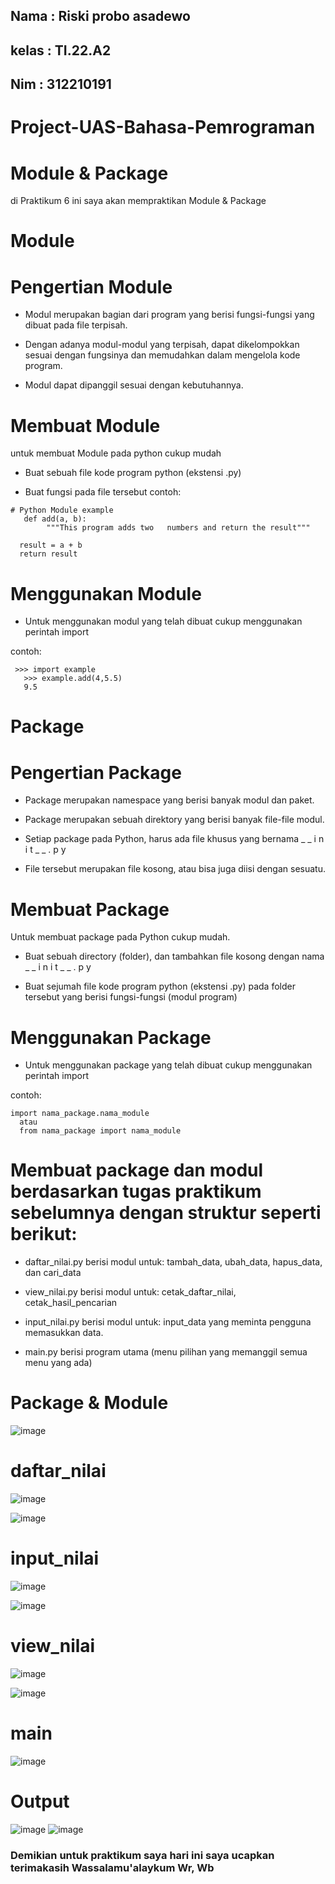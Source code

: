 ## Nama     : Riski probo asadewo
## kelas    : TI.22.A2
## Nim      : 312210191
# Project-UAS-Bahasa-Pemrograman
# Module & Package
di Praktikum 6 ini saya akan mempraktikan Module & Package
# Module
# Pengertian Module
- Modul merupakan bagian dari program yang berisi fungsi-fungsi yang dibuat pada file terpisah.

- Dengan adanya modul-modul yang terpisah, dapat dikelompokkan sesuai dengan fungsinya dan memudahkan dalam mengelola kode program.

- Modul dapat dipanggil sesuai dengan kebutuhannya.
# Membuat Module
untuk membuat Module pada python cukup mudah
- Buat sebuah file kode program python (ekstensi .py)

- Buat fungsi pada file tersebut
contoh:
```
# Python Module example 
   def add(a, b):
        """This program adds two   numbers and return the result"""
  
  result = a + b   
  return result
  ```
  # Menggunakan Module
- Untuk menggunakan modul yang telah dibuat cukup menggunakan perintah import

contoh:
```
 >>> import example
   >>> example.add(4,5.5)
   9.5
```
# Package
# Pengertian Package
- Package merupakan namespace yang berisi banyak modul dan paket.

- Package merupakan sebuah direktory yang berisi banyak file-file modul.

- Setiap package pada Python, harus ada file khusus yang bernama _ _ i n i t _ _ . p y

- File tersebut merupakan file kosong, atau bisa juga diisi dengan sesuatu.
# Membuat Package
Untuk membuat package pada Python cukup mudah.
- Buat sebuah directory (folder), dan tambahkan file kosong dengan nama _ _ i n i t _ _ . p y

- Buat sejumah file kode program python (ekstensi .py) pada folder tersebut yang berisi fungsi-fungsi (modul program)
# Menggunakan Package
- Untuk menggunakan package yang telah dibuat cukup menggunakan perintah import

contoh:
```
import nama_package.nama_module
  atau 
  from nama_package import nama_module
```
# Membuat package dan modul berdasarkan tugas praktikum sebelumnya dengan struktur seperti berikut:
- daftar_nilai.py berisi modul untuk: tambah_data, ubah_data, hapus_data, dan cari_data

- view_nilai.py berisi modul untuk: cetak_daftar_nilai, cetak_hasil_pencarian

- input_nilai.py berisi modul untuk: input_data yang meminta pengguna memasukkan data.

- main.py berisi program utama (menu pilihan yang memanggil semua menu yang ada)
# Package & Module
![image](https://user-images.githubusercontent.com/115862112/211322133-4571a1d4-50c4-48c7-9f85-c4e8eb550501.png)
# daftar_nilai
![image](https://user-images.githubusercontent.com/115862112/211322307-1d9d9501-91b7-46de-bcc6-af14e30655b3.png)

![image](https://user-images.githubusercontent.com/115862112/211322383-313b5b61-d4c8-4a5f-8fd2-9f69d8c0f9ac.png)
# input_nilai
![image](https://user-images.githubusercontent.com/115862112/211322527-6635cfa6-73e7-40a1-bd11-64598c76b091.png)

![image](https://user-images.githubusercontent.com/115862112/211322616-f242e7f9-e1ac-477b-b9a8-dab3f7c894c2.png)
# view_nilai
![image](https://user-images.githubusercontent.com/115862112/211322789-e35c846b-90b1-4839-bed1-cb29300b3544.png)

![image](https://user-images.githubusercontent.com/115862112/211322957-76b9ce0a-9d10-4e5a-a110-c4fdfe542c52.png)
# main
![image](https://user-images.githubusercontent.com/115862112/211323115-44843035-b4d2-406e-a416-f4e893541513.png)
# Output
![image](https://user-images.githubusercontent.com/115862112/211323527-2a869b62-c299-4cdf-80f9-2cb2a616f244.png)
![image](https://user-images.githubusercontent.com/115862112/211323626-064c7012-725c-458c-9a51-18d922fca3eb.png)
### Demikian untuk praktikum saya hari ini saya ucapkan terimakasih Wassalamu'alaykum Wr, Wb
